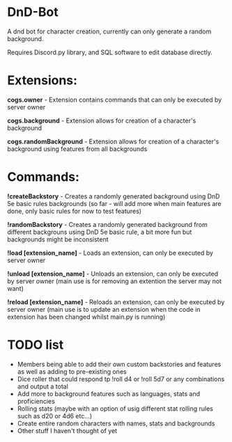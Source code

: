 # DnD-Bot

A dnd bot for character creation, currently can only generate a random background.

Requires Discord.py library, and SQL software to edit database directly.

# Extensions:

**cogs.owner** - Extension contains commands that can only be executed by server owner

**cogs.background** - Extension allows for creation of a character's background

**cogs.randomBackground** - Extension allows for creation of a character's background using features from all backgrounds

# Commands:

**!createBackstory** - Creates a randomly generated background using DnD 5e basic rules backgrounds (so far - will add more when main features are done, only basic rules for now to test features)

**!randomBackstory** - Creates a randomly generated background from different backgrouns using DnD 5e basic rule, a bit more fun but backgrounds might be inconsistent

**!load [extension_name]** - Loads an extension, can only be executed by server owner

**!unload [extension_name]** - Unloads an extension, can only be executed by server owner (main use is for removing an extention the server may not want)

**!reload [extension_name]** - Reloads an extension, can only be executed by server owner (main use is to update an extension when the code in extension has been changed whilst main.py is running)

# TODO list

- Members being able to add their own custom backstories and features as well as adding to pre-existing ones
- Dice roller that could respond tp !roll d4 or !roll 5d7 or any combinations and output a total
- Add more to background features such as languages, stats and proficiencies
- Rolling stats (maybe with an option of usig different stat rolling rules such as d20 or 4d6 etc...)
- Create entire random characters with names, stats and backgrounds
- Other stuff I haven't thought of yet